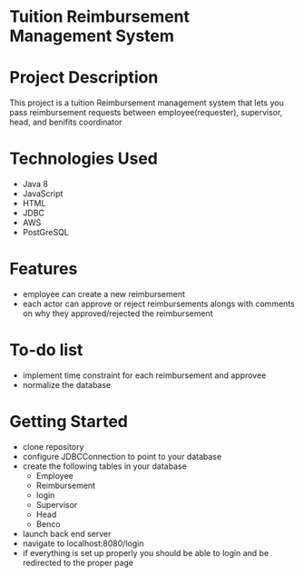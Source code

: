 # Tuition Reimbursement Management System

# Project Description
  This project is a tuition Reimbursement management system that lets you pass reimbursement requests between employee(requester), supervisor, head, and benifits coordinator

# Technologies Used
  * Java 8
  * JavaScript
  * HTML
  * JDBC
  * AWS
  * PostGreSQL
  
# Features
  * employee can create a new reimbursement
  * each actor can approve or reject reimbursements alongs with comments on why they approved/rejected the reimbursement
  
# To-do list
  * implement time constraint for each reimbursement and approvee
  * normalize the database
# Getting Started
  * clone repository
  * configure JDBCConnection to point to your database
  * create the following tables in your database
    * Employee
    * Reimbursement
    * login
    * Supervisor
    * Head
    * Benco
  * launch back end server
  * navigate to localhost:8080/login
  * if everything is set up properly you should be able to login and be redirected to the proper page
